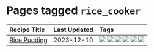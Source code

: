 # Pages tagged `rice_cooker`

|Recipe Title|Last Updated|Tags
|:---|:---|:---|
|[Rice Pudding](../recipes/ricepudding.md)|2023-12-10|[![](https://img.shields.io/badge/tag-dairy-32613c)](../tags/dairy.md) [![](https://img.shields.io/badge/tag-dessert-13fda6)](../tags/dessert.md) [![](https://img.shields.io/badge/tag-easy-e5c1d4)](../tags/easy.md) [![](https://img.shields.io/badge/tag-rice-94b8ca)](../tags/rice.md) [![](https://img.shields.io/badge/tag-rice_cooker-acaf3f)](../tags/rice_cooker.md) [![](https://img.shields.io/badge/tag-vegetarian-d5a11)](../tags/vegetarian.md)|